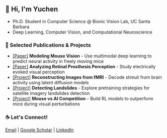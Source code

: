 ## 👋 Hi, I'm Yuchen  
- Ph.D. Student in Computer Science @ Bionic Vision Lab, UC Santa Barbara  
- Deep Learning, Computer Vision, and Computational Neuroscience

### 🔬 Selected Publications & Projects  
- [[Paper]](https://proceedings.neurips.cc/paper_files/paper/2023/hash/31a19921acd38cdf7a8c86ec032cef2d-Abstract-Conference.html) **Modeling Mouse Vision** - Use multimodal deep learning to predict neural activity in freely moving mice
- [[Paper]](https://iopscience.iop.org/article/10.1088/1741-2552/ad31c4/meta) **Analyzing Retinal Prosthesis Perception** - Study electrically evoked visual perception
- [[Project]](https://github.com/subawocit/cs292f) **Reconstructing Images from fMRI** - Decode stimuli from brain activity using latent diffusion models
- [[Project]](https://github.com/subawocit/cs291k) **Detecting Landslides** - Explore pretraining strategies for satellite imagery landslides detection
- [[Project]](https://robustforaging.github.io/) **Mouse vs AI Competition** - Build RL models to outperform mice during visual perturbations

### ☕ Let's Connect!
[Email](mailto:yuchenhou@ucsb.edu?subject=[GitHub]) | [Google Scholar](https://scholar.google.com/citations?user=9JT3J6gAAAAJ&hl=en) | [LinkedIn](https://www.linkedin.com/in/yuchen-hou-b95083205/) 
  
<!--
**subawocit/subawocit** is a ✨ _special_ ✨ repository because its `README.md` (this file) appears on your GitHub profile.

Here are some ideas to get you started:

- 🔭 I’m currently working on ...
- 🌱 I’m currently learning ...
- 👯 I’m looking to collaborate on ...
- 🤔 I’m looking for help with ...
- 💬 Ask me about ...
- 📫 How to reach me: ...
- 😄 Pronouns: ...
- ⚡ Fun fact: ...
-->
